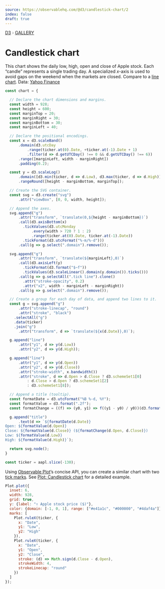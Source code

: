 ```yaml
---
source: https://observablehq.com/@d3/candlestick-chart/2
index: false
draft: true
---
```


<div style="color: grey; font: 13px/25.5px var(--sans-serif); text-transform: uppercase;"><h1 style="display: none;">Candlestick chart</h1><a href="https://d3js.org/">D3</a> › <a href="/@d3/gallery">Gallery</a></div>

# Candlestick chart

This chart shows the daily low, high, open and close of Apple stock. Each “candle” represents a single trading day. A specialized _x_-axis is used to avoid gaps on the weekend when the markets are closed. Compare to a [line chart](/@d3/line-chart/2). Data: [Yahoo Finance](https://finance.yahoo.com/lookup)

```js echo
const chart = {

  // Declare the chart dimensions and margins.
  const width = 928;
  const height = 600;
  const marginTop = 20;
  const marginRight = 30;
  const marginBottom = 30;
  const marginLeft = 40;

  // Declare the positional encodings.
  const x = d3.scaleBand()
      .domain(d3.utcDay
          .range(ticker.at(0).Date, +ticker.at(-1).Date + 1)
          .filter(d => d.getUTCDay() !== 0 && d.getUTCDay() !== 6))
      .range([marginLeft, width - marginRight])
      .padding(0.2);

  const y = d3.scaleLog()
      .domain([d3.min(ticker, d => d.Low), d3.max(ticker, d => d.High)])
      .rangeRound([height - marginBottom, marginTop]);

  // Create the SVG container.
  const svg = d3.create("svg")
      .attr("viewBox", [0, 0, width, height]);

  // Append the axes.
  svg.append("g")
      .attr("transform", `translate(0,${height - marginBottom})`)
      .call(d3.axisBottom(x)
        .tickValues(d3.utcMonday
            .every(width > 720 ? 1 : 2)
            .range(ticker.at(0).Date, ticker.at(-1).Date))
        .tickFormat(d3.utcFormat("%-m/%-d")))
      .call(g => g.select(".domain").remove());

  svg.append("g")
      .attr("transform", `translate(${marginLeft},0)`)
      .call(d3.axisLeft(y)
        .tickFormat(d3.format("$~f"))
        .tickValues(d3.scaleLinear().domain(y.domain()).ticks()))
      .call(g => g.selectAll(".tick line").clone()
        .attr("stroke-opacity", 0.2)
        .attr("x2", width - marginLeft - marginRight))
      .call(g => g.select(".domain").remove());

  // Create a group for each day of data, and append two lines to it.
  const g = svg.append("g")
      .attr("stroke-linecap", "round")
      .attr("stroke", "black")
    .selectAll("g")
    .data(ticker)
    .join("g")
      .attr("transform", d => `translate(${x(d.Date)},0)`);

  g.append("line")
      .attr("y1", d => y(d.Low))
      .attr("y2", d => y(d.High));

  g.append("line")
      .attr("y1", d => y(d.Open))
      .attr("y2", d => y(d.Close))
      .attr("stroke-width", x.bandwidth())
      .attr("stroke", d => d.Open > d.Close ? d3.schemeSet1[0]
          : d.Close > d.Open ? d3.schemeSet1[2]
          : d3.schemeSet1[8]);

  // Append a title (tooltip).
  const formatDate = d3.utcFormat("%B %-d, %Y");
  const formatValue = d3.format(".2f");
  const formatChange = ((f) => (y0, y1) => f((y1 - y0) / y0))(d3.format("+.2%"));

  g.append("title")
      .text(d => `${formatDate(d.Date)}
Open: ${formatValue(d.Open)}
Close: ${formatValue(d.Close)} (${formatChange(d.Open, d.Close)})
Low: ${formatValue(d.Low)}
High: ${formatValue(d.High)}`);

  return svg.node();
}
```

```js echo
const ticker = aapl.slice(-130);
```

Using [Observable Plot](https://observablehq.com/plot)’s concise API, you can create a similar chart with two [tick marks](https://observablehq.com/plot/marks/tick). See [Plot: Candlestick chart](https://observablehq.com/@observablehq/plot-candlestick-chart?intent=fork) for a detailed example.

```js echo
Plot.plot({
  inset: 6,
  width: 928,
  grid: true,
  y: {label: "↑ Apple stock price ($)"},
  color: {domain: [-1, 0, 1], range: ["#e41a1c", "#000000", "#4daf4a"]},
  marks: [
    Plot.ruleX(ticker, {
      x: "Date",
      y1: "Low",
      y2: "High"
    }),
    Plot.ruleX(ticker, {
      x: "Date",
      y1: "Open",
      y2: "Close",
      stroke: (d) => Math.sign(d.Close - d.Open),
      strokeWidth: 4,
      strokeLinecap: "round"
    })
  ]
});
```
